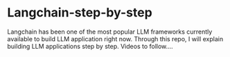 # Langchain-step-by-step
Langchain has been one of the most popular LLM frameworks currently available to build LLM application right now. Through this repo, I will explain building LLM applications step by step. Videos to follow....
